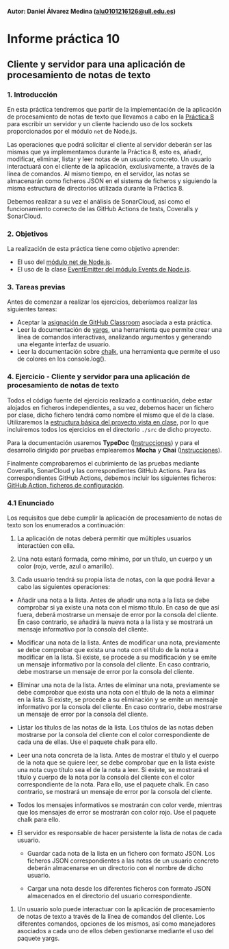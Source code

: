 **Autor: Daniel Álvarez Medina (alu0101216126@ull.edu.es)**

# Informe práctica 10
## Cliente y servidor para una aplicación de procesamiento de notas de texto

### 1. Introducción

En esta práctica tendremos que partir de la implementación de la aplicación de procesamiento de notas de texto que llevamos a cabo en la [Práctica 8](https://ull-esit-inf-dsi-2021.github.io/ull-esit-inf-dsi-20-21-prct08-filesystem-notes-app-alu0101216126/) para escribir un servidor y un cliente haciendo uso de los sockets proporcionados por el módulo `net` de Node.js.

Las operaciones que podrá solicitar el cliente al servidor deberán ser las mismas que ya implementamos durante la Práctica 8, esto es, añadir, modificar, eliminar, listar y leer notas de un usuario concreto. Un usuario interactuará con el cliente de la aplicación, exclusivamente, a través de la línea de comandos. Al mismo tiempo, en el servidor, las notas se almacenarán como ficheros JSON en el sistema de ficheros y siguiendo la misma estructura de directorios utilizada durante la Práctica 8.

Debemos realizar a su vez el análisis de SonarCloud, así como el funcionamiento correcto de las GitHub Actions de tests, Coveralls y SonarCloud.

### 2. Objetivos

La realización de esta práctica tiene como objetivo aprender:

- El uso del [módulo net de Node.js](https://nodejs.org/dist/latest-v16.x/docs/api/net.html).
- El uso de la clase [EventEmitter del módulo Events de Node.js](https://nodejs.org/dist/latest-v16.x/docs/api/events.html#events_class_eventemitter).

### 3. Tareas previas

Antes de comenzar a realizar los ejercicios, deberíamos realizar las siguientes tareas:

- Aceptar la [asignación de GitHub Classroom](https://classroom.github.com/assignment-invitations/2040e575f8d4b7d81e9336c0d617baf0/status) asociada a esta práctica.
- Leer la documentación de [yargs](https://www.npmjs.com/package/yargs), una herramienta que permite crear una línea de comandos interactivas, analizando argumentos y generando una elegante interfaz de usuario.
- Leer la documentación sobre [chalk](https://www.npmjs.com/package/chalk), una herramienta que permite el uso de colores en los console.log().

### 4. Ejercicio - Cliente y servidor para una aplicación de procesamiento de notas de texto

Todos el código fuente del ejercicio realizado a continuación, debe estar alojados en ficheros independientes, a su vez, debemos hacer un fichero por clase, dicho fichero tendrá como nombre el mismo que el de la clase. Utilizaremos la [estructura básica del proyecto vista en clase](https://ull-esit-inf-dsi-2021.github.io/typescript-theory/typescript-project-setup.html), por lo que incluiremos todos los ejercicios en el directorio `./src` de dicho proyecto.

Para la documentación usaremos **TypeDoc** ([Instrucciones](https://drive.google.com/file/d/19LLLCuWg7u0TjjKz9q8ZhOXgbrKtPUme/view)) y para el desarrollo dirigido por pruebas emplearemos **Mocha** y **Chai** ([Instrucciones](https://drive.google.com/file/d/1-z1oNOZP70WBDyhaaUijjHvFtqd6eAmJ/view)).

Finalmente comprobaremos el cubrimiento de las pruebas mediante Coveralls, SonarCloud y las correspondientes GitHub Actions. Para las correspondientes GitHub Actions, debemos incluir los siguientes ficheros: [GitHub Action, ficheros de configuración](https://github.com/ULL-ESIT-INF-DSI-2021/ull-esit-inf-dsi-20-21-prct08-filesystem-notes-app-alu0101216126/tree/main/.github/workflows).

### 4.1 Enunciado

Los requisitos que debe cumplir la aplicación de procesamiento de notas de texto son los enumerados a continuación:

1. La aplicación de notas deberá permitir que múltiples usuarios interactúen con ella.

2. Una nota estará formada, como mínimo, por un título, un cuerpo y un color (rojo, verde, azul o amarillo).

3. Cada usuario tendrá su propia lista de notas, con la que podrá llevar a cabo las siguientes operaciones:

- Añadir una nota a la lista. Antes de añadir una nota a la lista se debe comprobar si ya existe una nota con el mismo título. En caso de que así fuera, deberá mostrarse un mensaje de error por la consola del cliente. En caso contrario, se añadirá la nueva nota a la lista y se mostrará un mensaje informativo por la consola del cliente.

- Modificar una nota de la lista. Antes de modificar una nota, previamente se debe comprobar que exista una nota con el título de la nota a modificar en la lista. Si existe, se procede a su modificación y se emite un mensaje informativo por la consola del cliente. En caso contrario, debe mostrarse un mensaje de error por la consola del cliente.

- Eliminar una nota de la lista. Antes de eliminar una nota, previamente se debe comprobar que exista una nota con el título de la nota a eliminar en la lista. Si existe, se procede a su eliminación y se emite un mensaje informativo por la consola del cliente. En caso contrario, debe mostrarse un mensaje de error por la consola del cliente.

- Listar los títulos de las notas de la lista. Los títulos de las notas deben mostrarse por la consola del cliente con el color correspondiente de cada una de ellas. Use el paquete chalk para ello.

- Leer una nota concreta de la lista. Antes de mostrar el título y el cuerpo de la nota que se quiere leer, se debe comprobar que en la lista existe una nota cuyo título sea el de la nota a leer. Si existe, se mostrará el título y cuerpo de la nota por la consola del cliente con el color correspondiente de la nota. Para ello, use el paquete chalk. En caso contrario, se mostrará un mensaje de error por la consola del cliente.

- Todos los mensajes informativos se mostrarán con color verde, mientras que los mensajes de error se mostrarán con color rojo. Use el paquete chalk para ello.

- El servidor es responsable de hacer persistente la lista de notas de cada usuario.

  - Guardar cada nota de la lista en un fichero con formato JSON. Los ficheros JSON correspondientes a las notas de un usuario concreto deberán almacenarse en un directorio con el nombre de dicho usuario.

  - Cargar una nota desde los diferentes ficheros con formato JSON almacenados en el directorio del usuario correspondiente.

1. Un usuario solo puede interactuar con la aplicación de procesamiento de notas de texto a través de la línea de comandos del cliente. Los diferentes comandos, opciones de los mismos, así como manejadores asociados a cada uno de ellos deben gestionarse mediante el uso del paquete yargs.
